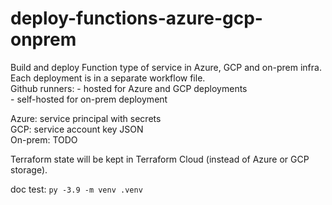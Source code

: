 # deploy-functions-azure-gcp-onprem
Build and deploy Function type of service in Azure, GCP and on-prem infra.  
Each deployment is in a separate workflow file.  
Github runners:
    - hosted for Azure and GCP deployments  
    - self-hosted for on-prem deployment  

Azure: service principal with secrets  
GCP: service account key JSON  
On-prem: TODO

Terraform state will be kept in Terraform Cloud (instead of Azure or GCP storage).

doc test: `py -3.9 -m venv .venv`
